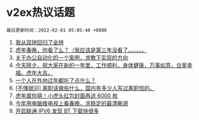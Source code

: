 # v2ex热议话题

`最后更新时间：2022-02-01 05:05:40 +0800`

1. [我从双拼回归了全拼](https://www.v2ex.com/t/831519)
1. [虎年春晚，你看了么？（我应该是第三年没看了。。。。。。](https://www.v2ex.com/t/831542)
1. [关于办公自动化的一个案例，求教下实现的方向](https://www.v2ex.com/t/831492)
1. [今天除夕，祝大家在新的一年里，工作顺利，身体健康，万事如意，合家幸福，虎年大吉。](https://www.v2ex.com/t/831488)
1. [一个人在外地过年都吃了点什么？](https://www.v2ex.com/t/831528)
1. [[不懂就问] 离职该做些什么，国内有多少人写过离职信的。](https://www.v2ex.com/t/831500)
1. [虎年属你萌！小虎头红包封面再送 6000 枚](https://www.v2ex.com/t/831495)
1. [今年用电脑接电视上看春晚，求稳定的最清晰源](https://www.v2ex.com/t/831533)
1. [开启联通 IPV6 发现 BT 下载快很多](https://www.v2ex.com/t/831517)

